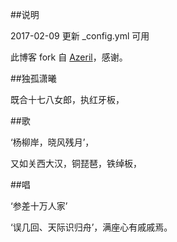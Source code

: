 ﻿##说明

2017-02-09  更新 _config.yml 可用

此博客 fork 自 [Azeril](http://azeril.me/)，感谢。

﻿##独孤潇曦

既合十七八女郎，执红牙板，
               
﻿##歌  
  
  ‘杨柳岸，晓风残月’，
   
又如关西大汉，铜琵琶，铁绰板，
                
﻿##唱
    
  ‘参差十万人家’
     
‘误几回、天际识归舟’，满座心有戚戚焉。

